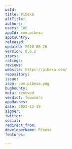 ```yaml
---
wsId: 
title: Pibexa
altTitle: 
authors: 
users: 100
appId: com.pibexa
appCountry: 
released: 
updated: 2020-08-26
version: 0.6.2
stars: 
ratings: 
reviews: 
website: https://pibexa.com/
repository: 
issue: 
icon: com.pibexa.png
bugbounty: 
meta: removed
verdict: fewusers
appHashes: 
date: 2023-12-19
signer: 
twitter: 
social: 
redirect_from: 
developerName: Pibexa
features: 

---
```


